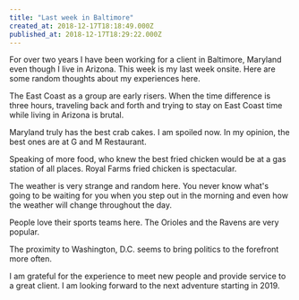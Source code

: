 ```yaml
---
title: "Last week in Baltimore"
created_at: 2018-12-17T18:18:49.000Z
published_at: 2018-12-17T18:29:22.000Z
---
```

For over two years I have been working for a client in Baltimore, Maryland even though I live in Arizona. This week is my last week onsite. Here are some random thoughts about my experiences here.

The East Coast as a group are early risers. When the time difference is three hours, traveling back and forth and trying to stay on East Coast time while living in Arizona is brutal.

Maryland truly has the best crab cakes. I am spoiled now. In my opinion, the best ones are at G and M Restaurant. 

Speaking of more food, who knew the best fried chicken would be at a gas station of all places. Royal Farms fried chicken is spectacular.

The weather is very strange and random here. You never know what's going to be waiting for you when you step out in the morning and even how the weather will change throughout the day.

People love their sports teams here. The Orioles and the Ravens are very popular.

The proximity to Washington, D.C. seems to bring politics to the forefront more often.

I am grateful for the experience to meet new people and provide service to a great client. I am looking forward to the next adventure starting in 2019.

